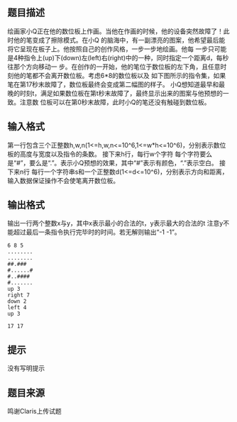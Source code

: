 


## 题目描述
绘画家小Q正在他的数位板上作画。当他在作画的时候，他的设备突然故障了！此时他的笔变成了擦除模式。在小Q
的脑海中，有一副漂亮的图案，他希望最后能将它呈现在板子上。他按照自己的创作风格，一步一步地绘画。他每
一步只可能是4种指令上(up)下(down)左(left)右(right)中的一种，同时指定一个距离d，每秒往那个方向移动一
步。在创作的一开始，他的笔位于数位板的左下角，且任意时刻他的笔都不会离开数位板。考虑6*8的数位板以及
如下图所示的指令集，如果笔在第17秒末故障了，数位板最终会变成第二幅图的样子。
小Q想知道最早和最晚的时刻t，满足如果数位板在第t秒末故障了，最终显示出来的图案与他预想的一致。注意数
位板可以在第0秒末故障，此时小Q的笔还没有触碰到数位板。
## 输入格式
第一行包含三个正整数h,w,n(1<=h,w,n<=10^6,1<=w*h<=10^6)，分别表示数位板的高度与宽度以及指令的条数。
接下来h行，每行w个字符
每个字符要么是“#”，要么是“.”。表示小Q预想的效果，其中“#”表示有颜色，“.”表示空白。
接下来n行
每行一个字符串s和一个正整数d(1<=d<=10^6)，分别表示方向和距离，输入数据保证操作不会使笔离开数位板。
## 输出格式
输出一行两个整数x与y，其中x表示最小的合法的t，y表示最大的合法的t
注意y不能超过最后一条指令执行完毕时的时间。若无解则输出“-1 -1”。

```input1
6 8 5
........
........
##.###
#......#
#..####
#.......
up 3
right 7
down 2
left 4
up 3

```

```output1
17 17
```

## 提示
没有写明提示
## 题目来源
鸣谢Claris上传试题


